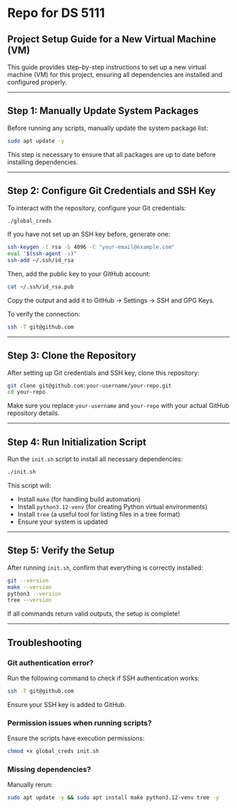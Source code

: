 # Repo for DS 5111
## Project Setup Guide for a New Virtual Machine (VM)

This guide provides step-by-step instructions to set up a new virtual machine (VM) for this project, ensuring all dependencies are installed and configured properly.

---

## **Step 1: Manually Update System Packages**
Before running any scripts, manually update the system package list:

```bash
sudo apt update -y
```

This step is necessary to ensure that all packages are up to date before installing dependencies.

---

## **Step 2: Configure Git Credentials and SSH Key**
To interact with the repository, configure your Git credentials:

```bash
./global_creds
```

If you have not set up an SSH key before, generate one:

```bash
ssh-keygen -t rsa -b 4096 -C "your-email@example.com"
eval "$(ssh-agent -s)"
ssh-add ~/.ssh/id_rsa
```

Then, add the public key to your GitHub account:

```bash
cat ~/.ssh/id_rsa.pub
```

Copy the output and add it to GitHub → Settings → SSH and GPG Keys.

To verify the connection:

```bash
ssh -T git@github.com
```

---

## **Step 3: Clone the Repository**
After setting up Git credentials and SSH key, clone this repository:

```bash
git clone git@github.com:your-username/your-repo.git
cd your-repo
```

Make sure you replace `your-username` and `your-repo` with your actual GitHub repository details.

---

## **Step 4: Run Initialization Script**
Run the `init.sh` script to install all necessary dependencies:

```bash
./init.sh
```

This script will:

- Install `make` (for handling build automation)
- Install `python3.12-venv` (for creating Python virtual environments)
- Install `tree` (a useful tool for listing files in a tree format)
- Ensure your system is updated

---

## **Step 5: Verify the Setup**
After running `init.sh`, confirm that everything is correctly installed:

```bash
git --version
make --version
python3 --version
tree --version
```

If all commands return valid outputs, the setup is complete!

---

## **Troubleshooting**

### Git authentication error?
Run the following command to check if SSH authentication works:

```bash
ssh -T git@github.com
```

Ensure your SSH key is added to GitHub.

### Permission issues when running scripts?
Ensure the scripts have execution permissions:

```bash
chmod +x global_creds init.sh
```

### Missing dependencies?
Manually rerun:

```bash
sudo apt update -y && sudo apt install make python3.12-venv tree -y

